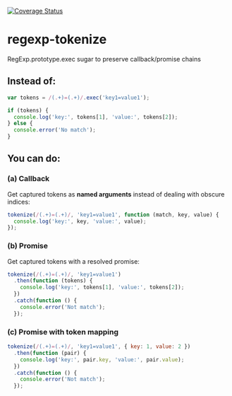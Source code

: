 [![Coverage Status](https://coveralls.io/repos/github/atesgoral/regexp-tokenize/badge.svg?branch=master)](https://coveralls.io/github/atesgoral/regexp-tokenize?branch=master)

# regexp-tokenize

RegExp.prototype.exec sugar to preserve callback/promise chains

## Instead of:

```js
var tokens = /(.+)=(.+)/.exec('key1=value1');

if (tokens) {
  console.log('key:', tokens[1], 'value:', tokens[2]);
} else {
  console.error('No match');
}
```

## You can do:

### (a) Callback

Get captured tokens as **named arguments** instead of dealing with obscure indices:

```js
tokenize(/(.+)=(.+)/, 'key1=value1', function (match, key, value) {
  console.log('key:', key, 'value:', value);
});
```

### (b) Promise

Get captured tokens with a resolved promise:

```js
tokenize(/(.+)=(.+)/, 'key1=value1')
  .then(function (tokens) {
    console.log('key:', tokens[1], 'value:', tokens[2]);
  })
  .catch(function () {
    console.error('Not match');
  });
```

### (c) Promise with token mapping

```js
tokenize(/(.+)=(.+)/, 'key1=value1', { key: 1, value: 2 })
  .then(function (pair) {
    console.log('key:', pair.key, 'value:', pair.value);
  })
  .catch(function () {
    console.error('Not match');
  });
```
